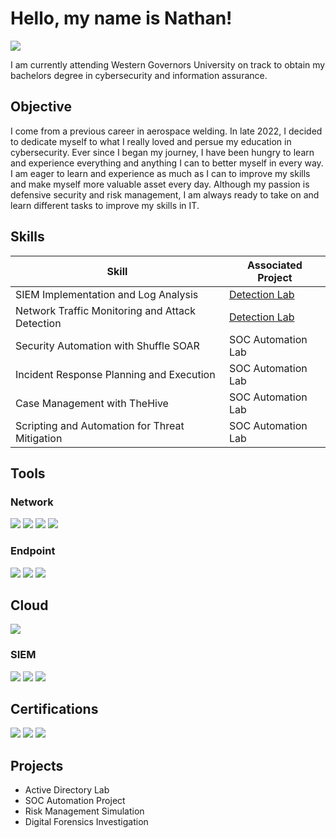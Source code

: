 # Hello, my name is Nathan!
<a href="www.linkedin.com/in/nathan-fisher-ab90722bb"><img src="https://img.shields.io/badge/-LinkedIn-0072b1?&style=for-the-badge&logo=linkedin&logoColor=white" /></a>


I am currently attending Western Governors University on track to obtain my bachelors degree in cybersecurity and information assurance.

## Objective

I come from a previous career in aerospace welding. In late 2022, I decided to dedicate myself to what I really loved and persue my education in cybersecurity. Ever since I began my journey, I have been hungry to learn and experience everything and anything I can to better myself in every way. I am eager to learn and experience as much as I can to improve my skills and make myself more valuable asset every day. Although my passion is defensive security and risk management, I am always ready to take on and learn different tasks to improve my skills in IT.

## Skills

| Skill                                         | Associated Project         |
|-----------------------------------------------|----------------------------|
| SIEM Implementation and Log Analysis          | <a href="https://google.com">Detection Lab</a>|
| Network Traffic Monitoring and Attack Detection | <a href="https://google.com">Detection Lab</a>|
| Security Automation with Shuffle SOAR         | SOC Automation Lab|
| Incident Response Planning and Execution      | SOC Automation Lab|
| Case Management with TheHive                  | SOC Automation Lab|
| Scripting and Automation for Threat Mitigation | SOC Automation Lab|

## Tools

### Network
<div>
    <img src="https://img.shields.io/badge/-Wireshark-1679A7?&style=for-the-badge&logo=Wireshark&logoColor=white" />
    <img src="https://img.shields.io/badge/-Angry%20IP%20Scanner-4CAF50?&style=for-the-badge&logo=Angry%20IP%20Scanner&logoColor=white" /> 
    <img src="https://img.shields.io/badge/-Nmap-4682B4?&style=for-the-badge&logo=Nmap&logoColor=white" /> 
    <img src="https://img.shields.io/badge/-Active%20Directory-0078D4?&style=for-the-badge&logo=Microsoft&logoColor=white" />
</div>

### Endpoint
<div>
    <img src="https://img.shields.io/badge/-Microsoft_Defender_for_Endpoint-00A4EF?&style=for-the-badge&logo=Microsoft&logoColor=white" />
    <img src="https://img.shields.io/badge/-Wazuh-005F9E?&style=for-the-badge&logo=Wazuh&logoColor=white" /> 
    <img src="https://img.shields.io/badge/-Malwarebytes-0066CC?&style=for-the-badge&logo=Malwarebytes&logoColor=white" /> 
</div>

## Cloud  
<div>
    <img src="https://img.shields.io/badge/-DigitalOcean-0080FF?&style=for-the-badge&logo=DigitalOcean&logoColor=white" /> 
</div>    

### SIEM
<div>
    <img src="https://img.shields.io/badge/-Splunk-000000?&style=for-the-badge&logo=Splunk&logoColor=white" /> 
    <img src="https://img.shields.io/badge/-Elastic-005571?&style=for-the-badge&logo=Elastic&logoColor=white" /> 
    <img src="https://img.shields.io/badge/-The%20Hive-6D3F6C?&style=for-the-badge&logo=Hive&logoColor=white" />
</div>

## Certifications
<div>
    <img src="https://img.shields.io/badge/-A%2B-0093D0?&style=for-the-badge&logo=CompTIA&logoColor=white" />
    <img src="https://img.shields.io/badge/-Network%2B-003B6F?&style=for-the-badge&logo=CompTIA&logoColor=white" />
    <img src="https://img.shields.io/badge/-Security%2B-D50032?&style=for-the-badge&logo=CompTIA&logoColor=white" />
</div>

## Projects
- Active Directory Lab
- SOC Automation Project
- Risk Management Simulation
- Digital Forensics Investigation 
